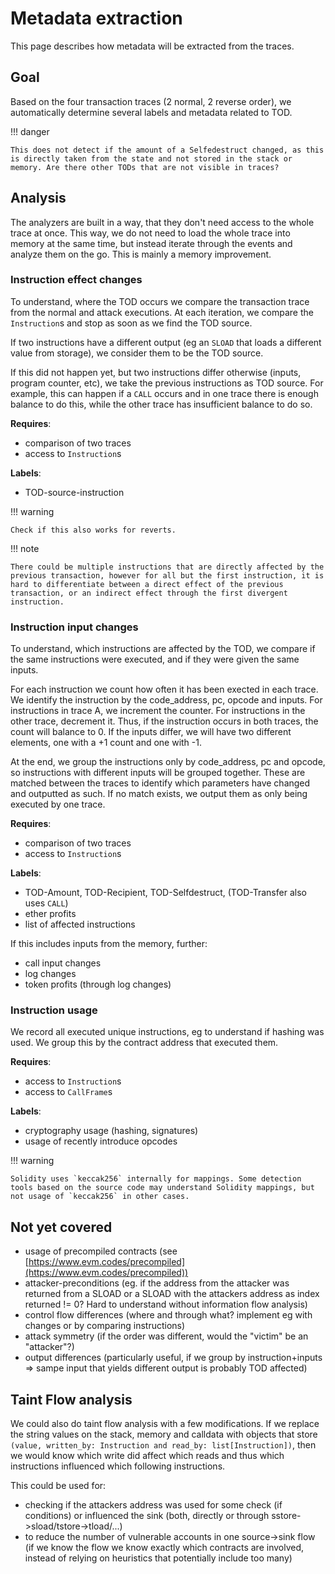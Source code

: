 # Metadata extraction

This page describes how metadata will be extracted from the traces.

## Goal

Based on the four transaction traces (2 normal, 2 reverse order), we automatically determine several labels and metadata related to TOD.

!!! danger

    This does not detect if the amount of a Selfedestruct changed, as this is directly taken from the state and not stored in the stack or memory. Are there other TODs that are not visible in traces?


## Analysis

The analyzers are built in a way, that they don't need access to the whole trace at once. This way, we do not need to load the whole trace into memory at the same time, but instead iterate through the events and analyze them on the go. This is mainly a memory improvement.

### Instruction effect changes

To understand, where the TOD occurs we compare the transaction trace from the normal and attack executions. At each iteration, we compare the `Instruction`s and stop as soon as we find the TOD source.

If two instructions have a different output (eg an `SLOAD` that loads a different value from storage), we consider them to be the TOD source.

If this did not happen yet, but two instructions differ otherwise (inputs, program counter, etc), we take the previous instructions as TOD source. For example, this can happen if a `CALL` occurs and in one trace there is enough balance to do this, while the other trace has insufficient balance to do so.

**Requires**:

- comparison of two traces
- access to `Instruction`s

**Labels**:

- TOD-source-instruction

!!! warning

    Check if this also works for reverts.

!!! note

    There could be multiple instructions that are directly affected by the previous transaction, however for all but the first instruction, it is hard to differentiate between a direct effect of the previous transaction, or an indirect effect through the first divergent instruction.

### Instruction input changes

To understand, which instructions are affected by the TOD, we compare if the same instructions were executed, and if they were given the same inputs.

For each instruction we count how often it has been exected in each trace. We identify the instruction by the code_address, pc, opcode and inputs. For instructions in trace A, we increment the counter. For instructions in the other trace, decrement it. Thus, if the instruction occurs in both traces, the count will balance to 0. If the inputs differ, we will have two different elements, one with a +1 count and one with -1.

At the end, we group the instructions only by code_address, pc and opcode, so instructions with different inputs will be grouped together. These are matched between the traces to identify which parameters have changed and outputted as such. If no match exists, we output them as only being executed by one trace.

**Requires**:

- comparison of two traces
- access to `Instruction`s

**Labels**:

- TOD-Amount, TOD-Recipient, TOD-Selfdestruct, (TOD-Transfer also uses `CALL`)
- ether profits
- list of affected instructions

If this includes inputs from the memory, further:

- call input changes
- log changes
- token profits (through log changes)

### Instruction usage

We record all executed unique instructions, eg to understand if hashing was used. We group this by the contract address that executed them.

**Requires**:

- access to `Instruction`s
- access to `CallFrame`s

**Labels**:

- cryptography usage (hashing, signatures)
- usage of recently introduce opcodes

!!! warning

    Solidity uses `keccak256` internally for mappings. Some detection tools based on the source code may understand Solidity mappings, but not usage of `keccak256` in other cases.

## Not yet covered

- usage of precompiled contracts (see [https://www.evm.codes/precompiled](https://www.evm.codes/precompiled))
- attacker-preconditions (eg. if the address from the attacker was returned from a SLOAD or a SLOAD with the attackers address as index returned != 0? Hard to understand without information flow analysis)
- control flow differences (where and through what? implement eg with changes or by comparing instructions)
- attack symmetry (if the order was different, would the "victim" be an "attacker"?)
- output differences (particularly useful, if we group by instruction+inputs => sampe input that yields different output is probably TOD affected)

## Taint Flow analysis

We could also do taint flow analysis with a few modifications. If we replace the string values on the stack, memory and calldata with objects that store `(value, written_by: Instruction and read_by: list[Instruction])`, then we would know which write did affect which reads and thus which instructions influenced which following instructions.

This could be used for:
- checking if the attackers address was used for some check (if conditions) or influenced the sink (both, directly or through sstore->sload/tstore->tload/...)
- to reduce the number of vulnerable accounts in one source->sink flow (if we know the flow we know exactly which contracts are involved, instead of relying on heuristics that potentially include too many)
